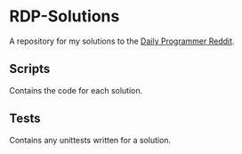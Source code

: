# RDP-Solutions

A repository for my solutions to the [Daily Programmer Reddit](https://www.reddit.com/r/dailyprogrammer/).

## Scripts

Contains the code for each solution.

## Tests

Contains any unittests written for a solution.
